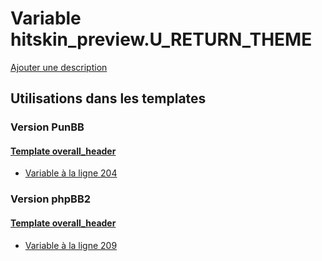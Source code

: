 # Variable hitskin_preview.U_RETURN_THEME
[Ajouter une description](https://fa-tvars.appspot.com/var/hitskin_preview.U_RETURN_THEME)

## Utilisations dans les templates

### Version PunBB

#### [Template overall_header](punbb/overall_header.md)
* [Variable &agrave; la ligne 204](../punbb/overall_header.tpl#L204)

### Version phpBB2

#### [Template overall_header](subsilver/overall_header.md)
* [Variable &agrave; la ligne 209](../subsilver/overall_header.tpl#L209)